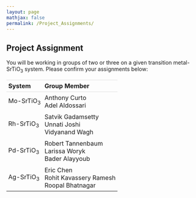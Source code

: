 ```yaml
---
layout: page
mathjax: false
permalink: /Project_Assignments/
---
```


## Project Assignment

You will be working in groups of two or three on a given transition metal-SrTiO<sub>3</sub> system. Please confirm your assignments below:
<style>
table {
    width:100%;
}
table, th, td {
    border-collapse: collapse;
}
th, td {
    padding: 5px;
    text-align: left;
}
th {
    border-top: 1px solid #ddd;
    border-bottom: 1px solid #ddd;
}
tr.last
{
    border-bottom: 1px solid #ddd;
}
table#t01 tr:nth-child(even) {
    background-color: #eee;
}
table#t01 tr:nth-child(odd) {
   background-color:#fff;
}
table#t01 th    {
    background-color: black;
    color: white;
}
</style>
<table>
<tr>
    <th>System</th>
    <th>Group Member</th>
</tr>
<tr>
    <td>Mo-SrTiO<sub>3</sub></td>
    <td>Anthony Curto<br>
        Adel Aldossari </td>
</tr>
<tr>
    <td>Rh-SrTiO<sub>3 </td>
    <td>Satvik Gadamsetty <br>
        Unnati Joshi <br>
        Vidyanand Wagh </td>

</tr>
<tr>
    <td>Pd-SrTiO<sub>3</td>
    <td>Robert Tannenbaum<br>
        Larissa Woryk <br>
        Bader Alayyoub</td>

</tr>
<tr>
    <td>Ag-SrTiO<sub>3</td>
    <td>Eric Chen <br>
    Rohit Kavassery Ramesh <br>
    Roopal Bhatnagar </td>

</tr>


</table>
